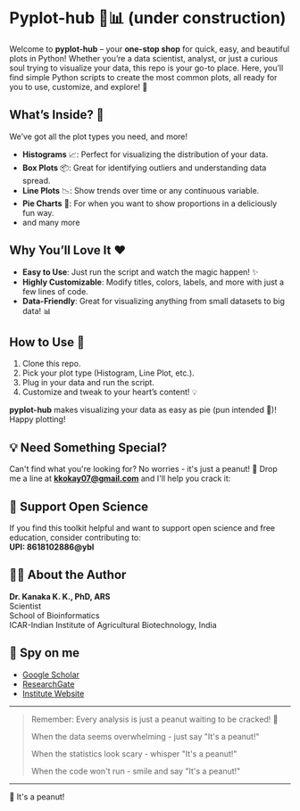 # Pyplot-hub 🎨📊 (under construction)

Welcome to **pyplot-hub** – your **one-stop shop** for quick, easy, and beautiful plots in Python! Whether you’re a data scientist, analyst, or just a curious soul trying to visualize your data, this repo is your go-to place. Here, you’ll find simple Python scripts to create the most common plots, all ready for you to use, customize, and explore! 🚀

## What’s Inside? 🤔

We’ve got all the plot types you need, and more!

- **Histograms** 📈: Perfect for visualizing the distribution of your data.
- **Box Plots** 📦: Great for identifying outliers and understanding data spread.
- **Line Plots** 📉: Show trends over time or any continuous variable.
- **Pie Charts** 🥧: For when you want to show proportions in a deliciously fun way.
- and many more

## Why You’ll Love It ❤️

- **Easy to Use**: Just run the script and watch the magic happen! ✨
- **Highly Customizable**: Modify titles, colors, labels, and more with just a few lines of code.
- **Data-Friendly**: Great for visualizing anything from small datasets to big data! 📊

## How to Use 🚀

1. Clone this repo.
2. Pick your plot type (Histogram, Line Plot, etc.).
3. Plug in your data and run the script.
4. Customize and tweak to your heart’s content! 💡

**pyplot-hub** makes visualizing your data as easy as pie (pun intended 🥧)! Happy plotting!

## 💡 Need Something Special?
Can't find what you're looking for? No worries - it's just a peanut! 🥜
Drop me a line at **kkokay07@gmail.com** and I'll help you crack it:

## 🤝 Support Open Science
If you find this toolkit helpful and want to support open science and free education, consider contributing to:  
**UPI: 8618102886@ybl**

## 👨‍🔬 About the Author

**Dr. Kanaka K. K., PhD, ARS**  
Scientist  
School of Bioinformatics  
ICAR-Indian Institute of Agricultural Biotechnology, India

## 🔎 Spy on me
- [Google Scholar](https://scholar.google.com/citations?hl=en&user=0dQ7Sf8AAAAJ&view_op=list_works&sortby=pubdate)
- [ResearchGate](https://www.researchgate.net/profile/Kanaka-K-K/research)
- [Institute Website](https://iiab.icar.gov.in/staff/dr-kanaka-k-k/)

---

> Remember: Every analysis is just a peanut waiting to be cracked! 🥜
>
> When the data seems overwhelming - just say "It's a peanut!"
>
> When the statistics look scary - whisper "It's a peanut!"
>
> When the code won't run - smile and say "It's a peanut!"

---
🥜 It's a peanut!
